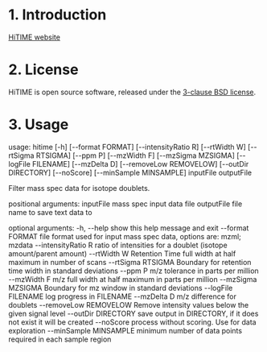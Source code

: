 # 1. Introduction

[HiTIME website](https://github.com/bjpop/HiTIME)

# 2. License

HiTIME is open source software, released under the [3-clause BSD license](https://github.com/bjpop/HiTIME/blob/master/LICENSE.txt).

# 3. Usage

usage: hitime [-h] [--format FORMAT] [--intensityRatio R] [--rtWidth W]
              [--rtSigma RTSIGMA] [--ppm P] [--mzWidth F] [--mzSigma MZSIGMA]
              [--logFile FILENAME] [--mzDelta D] [--removeLow REMOVELOW]
              [--outDir DIRECTORY] [--noScore] [--minSample MINSAMPLE]
              inputFile outputFile

Filter mass spec data for isotope doublets.

positional arguments:
  inputFile             mass spec input data file
  outputFile            file name to save text data to

optional arguments:
  -h, --help            show this help message and exit
  --format FORMAT       file format used for input mass spec data, options
                        are: mzml; mzdata
  --intensityRatio R    ratio of intensities for a doublet (isotope
                        amount/parent amount)
  --rtWidth W           Retention Time full width at half maximum in number of
                        scans
  --rtSigma RTSIGMA     Boundary for retention time width in standard
                        deviations
  --ppm P               m/z tolerance in parts per million
  --mzWidth F           m/z full width at half maximum in parts per million
  --mzSigma MZSIGMA     Boundary for mz window in standard deviations
  --logFile FILENAME    log progress in FILENAME
  --mzDelta D           m/z difference for doublets
  --removeLow REMOVELOW
                        Remove intensity values below the given signal level
  --outDir DIRECTORY    save output in DIRECTORY, if it does not exist it will
                        be created
  --noScore             process without scoring. Use for data exploration
  --minSample MINSAMPLE
                        minimum number of data points required in each sample
                        region
